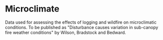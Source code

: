 # Microclimate
Data used for assessing the effects of logging and wildfire on microclimatic conditions. To be published as "Disturbance causes variation in sub-canopy fire weather conditions" by Wilson, Bradstock and Bedward.
